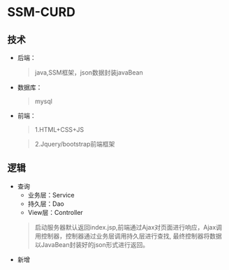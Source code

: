 # SSM-CURD
## 技术
+ 后端：
  >   java,SSM框架，json数据封装javaBean
+ 数据库：
  > mysql
+ 前端：
  > 1.HTML+CSS+JS
        
  > 2.Jquery/bootstrap前端框架
   
## 逻辑
+ 查询
  + 业务层：Service   
  + 持久层：Dao
  + View层：Controller
  > 启动服务器默认返回index.jsp,前端通过Ajax对页面进行响应，Ajax调用控制器，控制器通过业务层调用持久层进行查找,
    最终控制器将数据以JavaBean封装好的json形式进行返回。  
+ 新增



